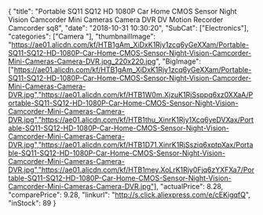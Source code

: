 {
	"title": "Portable SQ11 SQ12 HD 1080P Car Home CMOS Sensor Night Vision Camcorder Mini Cameras Camera DVR DV Motion Recorder Camcorder sq8",
	"date": "2018-10-31 10:30:20",
	"SubCat": ["Electronics"],
	"categories": ["Camera "],
	"thumbnailImage": "https://ae01.alicdn.com/kf/HTB1gAm_XiDxK1Rjy1zcq6yGeXXam/Portable-SQ11-SQ12-HD-1080P-Car-Home-CMOS-Sensor-Night-Vision-Camcorder-Mini-Cameras-Camera-DVR.jpg_220x220.jpg",
	"BigImage": ["https://ae01.alicdn.com/kf/HTB1gAm_XiDxK1Rjy1zcq6yGeXXam/Portable-SQ11-SQ12-HD-1080P-Car-Home-CMOS-Sensor-Night-Vision-Camcorder-Mini-Cameras-Camera-DVR.jpg","https://ae01.alicdn.com/kf/HTB1W0m.XjzuK1RjSsppq6xz0XXaA/Portable-SQ11-SQ12-HD-1080P-Car-Home-CMOS-Sensor-Night-Vision-Camcorder-Mini-Cameras-Camera-DVR.jpg","https://ae01.alicdn.com/kf/HTB1thu_XinrK1Rjy1Xcq6yeDVXax/Portable-SQ11-SQ12-HD-1080P-Car-Home-CMOS-Sensor-Night-Vision-Camcorder-Mini-Cameras-Camera-DVR.jpg","https://ae01.alicdn.com/kf/HTB1D71.XinrK1RjSsziq6xptpXax/Portable-SQ11-SQ12-HD-1080P-Car-Home-CMOS-Sensor-Night-Vision-Camcorder-Mini-Cameras-Camera-DVR.jpg","https://ae01.alicdn.com/kf/HTB1mey.XoLrK1Rjy0Fjq6zYXFXa7/Portable-SQ11-SQ12-HD-1080P-Car-Home-CMOS-Sensor-Night-Vision-Camcorder-Mini-Cameras-Camera-DVR.jpg"],
	"actualPrice": 8.28,
	"comparePrice": 9.28,
	"linkurl": "http://s.click.aliexpress.com/e/cEKigqfQ",
	"inStock": 89
}

